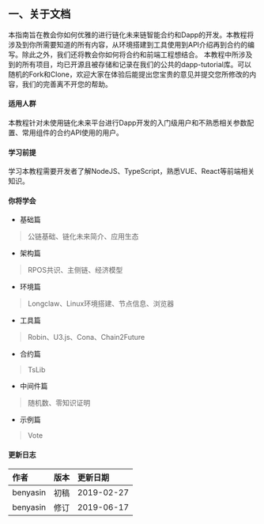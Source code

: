 ## 一、关于文档

本指南旨在教会你如何优雅的进行链化未来链智能合约和Dapp的开发。本教程将涉及到你所需要知道的所有内容，从环境搭建到工具使用到API介绍再到合约的编写。除此之外，我们还将教会你如何将合约和前端工程想结合。
本教程中所涉及到的所有项目，均已开源且被存储和记录在我们的公共的dapp-tutorial库。可以随机的Fork和Clone，欢迎大家在体验后能提出您宝贵的意见并提交您所修改的内容，我们的完善离不开您的帮助。

#### 适用人群

本教程针对未使用链化未来平台进行Dapp开发的入门级用户和不熟悉相关参数配置、常用组件的合约API使用的用户。

#### 学习前提

学习本教程需要开发者了解NodeJS、TypeScript，熟悉VUE、React等前端相关知识。

#### 你将学会

* 基础篇

> 公链基础、链化未来简介、应用生态

* 架构篇

> RPOS共识、主侧链、经济模型

* 环境篇

> Longclaw、Linux环境搭建、节点信息、浏览器

* 工具篇

> Robin、U3.js、Cona、Chain2Future

* 合约篇

> TsLib

* 中间件篇

> 随机数、零知识证明

* 示例篇

> Vote

#### 更新日志

| 作者 | 版本 | 更新日期 |
| :--- | :--- | :--- |
| benyasin | 初稿 | 2019-02-27 |
| benyasin | 修订 | 2019-06-17 |




